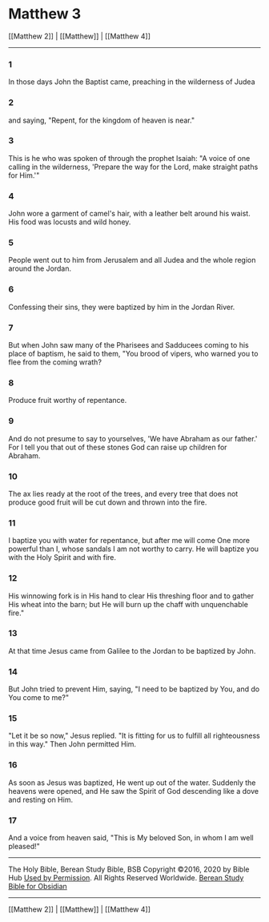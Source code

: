 # Matthew 3

[[Matthew 2]] | [[Matthew]] | [[Matthew 4]]

---

### 1
In those days John the Baptist came, preaching in the wilderness of Judea

### 2
and saying, "Repent, for the kingdom of heaven is near."

### 3
This is he who was spoken of through the prophet Isaiah: "A voice of one calling in the wilderness, 'Prepare the way for the Lord, make straight paths for Him.'"

### 4
John wore a garment of camel's hair, with a leather belt around his waist. His food was locusts and wild honey.

### 5
People went out to him from Jerusalem and all Judea and the whole region around the Jordan.

### 6
Confessing their sins, they were baptized by him in the Jordan River.

### 7
But when John saw many of the Pharisees and Sadducees coming to his place of baptism, he said to them, "You brood of vipers, who warned you to flee from the coming wrath?

### 8
Produce fruit worthy of repentance.

### 9
And do not presume to say to yourselves, 'We have Abraham as our father.' For I tell you that out of these stones God can raise up children for Abraham.

### 10
The ax lies ready at the root of the trees, and every tree that does not produce good fruit will be cut down and thrown into the fire.

### 11
I baptize you with water for repentance, but after me will come One more powerful than I, whose sandals I am not worthy to carry. He will baptize you with the Holy Spirit and with fire.

### 12
His winnowing fork is in His hand to clear His threshing floor and to gather His wheat into the barn; but He will burn up the chaff with unquenchable fire."

### 13
At that time Jesus came from Galilee to the Jordan to be baptized by John.

### 14
But John tried to prevent Him, saying, "I need to be baptized by You, and do You come to me?"

### 15
"Let it be so now," Jesus replied. "It is fitting for us to fulfill all righteousness in this way." Then John permitted Him.

### 16
As soon as Jesus was baptized, He went up out of the water. Suddenly the heavens were opened, and He saw the Spirit of God descending like a dove and resting on Him.

### 17
And a voice from heaven said, "This is My beloved Son, in whom I am well pleased!"

---

The Holy Bible, Berean Study Bible, BSB
Copyright ©2016, 2020 by Bible Hub
[Used by Permission](https://berean.bible/terms.htm). All Rights Reserved Worldwide.
[Berean Study Bible for Obsidian](https://github.com/gapmiss/berean-study-bible-for-obsidian)

---

[[Matthew 2]] | [[Matthew]] | [[Matthew 4]]


